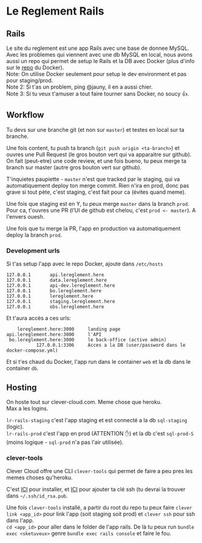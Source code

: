 # Le Reglement Rails

## Rails
Le site du reglement est une app Rails avec une base de donnee MySQL.  
Avec les problemes qui viennent avec une db MySQL en local, nous avons aussi un repo qui permet de setup le Rails et la DB avec Docker (plus d'info sur le [repo](https://github.com/lereglement/lr-docker-rails) du Docker).  
Note: On utilise Docker seulement pour setup le dev environment et pas pour staging/prod.  
Note 2: Si t'as un problem, ping @jauny, il en a aussi chier.  
Note 3: Si tu veux t'amuser a tout faire tourner sans Docker, no soucy 👍.  


## Workflow
Tu devs sur une branche git (et non sur `master`) et testes en local sur ta branche.  

Une fois content, tu push ta branch (`git push origin <ta-branch>`) et ouvres une Pull Request (le gros bouton vert qui va apparaitre sur github).
On fait (peut-etre) une code review, et une fois bueno, tu peux merge ta branch sur master (autre gros bouton vert sur github).

T'inquietes paupiette - `master` n'est que tracked par le staging, qui va automatiquement deploy ton merge commit. Rien n'ira en prod, donc pas grave si tout pète, c'est staging, c'est fait pour ca (évites quand meme).  

Une fois que staging est en Y, tu peux merge `master` dans la branch `prod`. Pour ca, t'ouvres une PR (l'UI de github est chelou, c'est `prod <- master`). A l'envers ouesh.  

Une fois que tu merge la PR, l'app en production va automatiquement deploy la branch `prod`.

### Development urls
Si t'as setup l'app avec le repo Docker, ajoute dans `/etc/hosts`  

```
127.0.0.1       api.lereglement.here
127.0.0.1       data.lereglement.here
127.0.0.1       api-dev.lereglement.here
127.0.0.1       bo.lereglement.here
127.0.0.1       lereglement.here
127.0.0.1       staging.lereglement.here
127.0.0.1       obs.lereglement.here
```

Et t'aura accès a ces urls:  

```
    lereglement.here:3000     landing page
api.lereglement.here:3000     l'API
 bo.lereglement.here:3000     le back-office (active admin)
           127.0.0.1:3306     Acces a la DB (user/password dans le docker-compose.yml)
```

Et si t'es chaud du Docker, l'app run dans le container `web` et la db dans le container `db`.

## Hosting
On hoste tout sur clever-cloud.com. Meme chose que heroku.  
Max a les logins.  

`lr-rails-staging` c'est l'app staging et est connecté a la db `sql-staging` (logic).  
`lr-rails-prod` c'est l'app en prod (ATTENTION ✋) et la db c'est `sql-prod-S` (moins logique - `sql-prod` n'a pas l'air utilisée).  

### clever-tools
Clever Cloud offre une CLI `clever-tools` qui permet de faire a peu pres les memes choses qu'heroku.  

C'est [ICI](https://www.clever-cloud.com/doc/clever-tools/getting_started/) pour installer, et [ICI](https://console.clever-cloud.com/users/me/ssh-keys) pour ajouter ta clé ssh (tu devrai la trouver dans `~/.ssh/id_rsa.pub`.  

Une fois `clever-tools` installé, a partir du root du repo tu peux faire `clever link <app_id>` pour link l'app (soit staging soit prod) et `clever ssh` pour ssh dans l'app.  
`cd <app_id>` pour aller dans le folder de l'app rails. De là tu peux run `bundle exec <sketuveux>` genre `bundle exec rails console` et faire le fou.  


